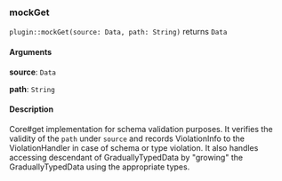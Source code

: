 ### mockGet
`plugin::mockGet(source: Data, path: String)` returns `Data`

#### Arguments
**source**: `Data`


**path**: `String`


#### Description
Core#get implementation for schema validation purposes. It verifies the validity of the `path` under `source` and records ViolationInfo to the ViolationHandler in case of schema or type violation. It also handles accessing descendant of GraduallyTypedData by "growing" the GraduallyTypedData using the appropriate types.

